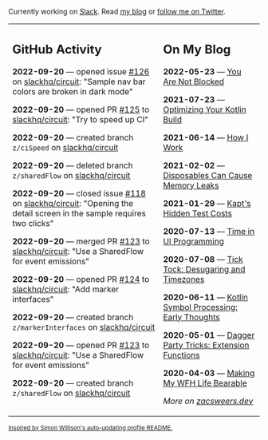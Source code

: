 Currently working on [Slack](https://slack.com/). Read [my blog](https://zacsweers.dev/) or [follow me on Twitter](https://twitter.com/ZacSweers).

<table><tr><td valign="top" width="60%">

## GitHub Activity
<!-- githubActivity starts -->
**2022-09-20** — opened issue [#126](https://github.com/slackhq/circuit/issues/126) on [slackhq/circuit](https://github.com/slackhq/circuit): "Sample nav bar colors are broken in dark mode"

**2022-09-20** — opened PR [#125](https://github.com/slackhq/circuit/pull/125) to [slackhq/circuit](https://github.com/slackhq/circuit): "Try to speed up CI"

**2022-09-20** — created branch `z/ciSpeed` on [slackhq/circuit](https://github.com/slackhq/circuit)

**2022-09-20** — deleted branch `z/sharedFlow` on [slackhq/circuit](https://github.com/slackhq/circuit)

**2022-09-20** — closed issue [#118](https://github.com/slackhq/circuit/issues/118) on [slackhq/circuit](https://github.com/slackhq/circuit): "Opening the detail screen in the sample requires two clicks"

**2022-09-20** — merged PR [#123](https://github.com/slackhq/circuit/pull/123) to [slackhq/circuit](https://github.com/slackhq/circuit): "Use a SharedFlow for event emissions"

**2022-09-20** — opened PR [#124](https://github.com/slackhq/circuit/pull/124) to [slackhq/circuit](https://github.com/slackhq/circuit): "Add marker interfaces"

**2022-09-20** — created branch `z/markerInterfaces` on [slackhq/circuit](https://github.com/slackhq/circuit)

**2022-09-20** — opened PR [#123](https://github.com/slackhq/circuit/pull/123) to [slackhq/circuit](https://github.com/slackhq/circuit): "Use a SharedFlow for event emissions"

**2022-09-20** — created branch `z/sharedFlow` on [slackhq/circuit](https://github.com/slackhq/circuit)
<!-- githubActivity ends -->
</td><td valign="top" width="40%">

## On My Blog
<!-- blog starts -->
**2022-05-23** — [You Are Not Blocked](https://www.zacsweers.dev/you-are-not-blocked/)

**2021-07-23** — [Optimizing Your Kotlin Build](https://www.zacsweers.dev/optimizing-your-kotlin-build/)

**2021-06-14** — [How I Work](https://www.zacsweers.dev/how-i-work/)

**2021-02-02** — [Disposables Can Cause Memory Leaks](https://www.zacsweers.dev/disposables-can-cause-memory-leaks/)

**2021-01-29** — [Kapt's Hidden Test Costs](https://www.zacsweers.dev/kapts-hidden-test-costs/)

**2020-07-13** — [Time in UI Programming](https://www.zacsweers.dev/time-in-ui/)

**2020-07-08** — [Tick Tock: Desugaring and Timezones](https://www.zacsweers.dev/ticktock-desugaring-timezones/)

**2020-06-11** — [Kotlin Symbol Processing: Early Thoughts](https://www.zacsweers.dev/kotlin-symbol-processor-early-thoughts/)

**2020-05-01** — [Dagger Party Tricks: Extension Functions](https://www.zacsweers.dev/dagger-party-tricks-extension-functions/)

**2020-04-03** — [Making My WFH Life Bearable](https://www.zacsweers.dev/making-wfh-life-bearable/)
<!-- blog ends -->
_More on [zacsweers.dev](https://zacsweers.dev/)_
</td></tr></table>

<sub><a href="https://simonwillison.net/2020/Jul/10/self-updating-profile-readme/">Inspired by Simon Willison's auto-updating profile README.</a></sub>